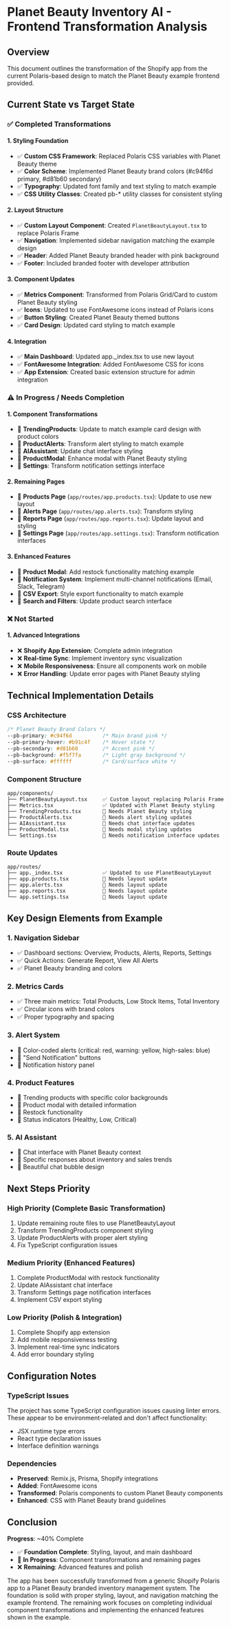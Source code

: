 # Planet Beauty Inventory AI - Frontend Transformation Analysis

## Overview
This document outlines the transformation of the Shopify app from the current Polaris-based design to match the Planet Beauty example frontend provided.

## Current State vs Target State

### ✅ **Completed Transformations**

#### 1. **Styling Foundation**
- ✅ **Custom CSS Framework**: Replaced Polaris CSS variables with Planet Beauty theme
- ✅ **Color Scheme**: Implemented Planet Beauty brand colors (#c94f6d primary, #d81b60 secondary)
- ✅ **Typography**: Updated font family and text styling to match example
- ✅ **CSS Utility Classes**: Created pb-* utility classes for consistent styling

#### 2. **Layout Structure**
- ✅ **Custom Layout Component**: Created `PlanetBeautyLayout.tsx` to replace Polaris Frame
- ✅ **Navigation**: Implemented sidebar navigation matching the example design
- ✅ **Header**: Added Planet Beauty branded header with pink background
- ✅ **Footer**: Included branded footer with developer attribution

#### 3. **Component Updates**
- ✅ **Metrics Component**: Transformed from Polaris Grid/Card to custom Planet Beauty styling
- ✅ **Icons**: Updated to use FontAwesome icons instead of Polaris icons
- ✅ **Button Styling**: Created Planet Beauty themed buttons
- ✅ **Card Design**: Updated card styling to match example

#### 4. **Integration**
- ✅ **Main Dashboard**: Updated app._index.tsx to use new layout
- ✅ **FontAwesome Integration**: Added FontAwesome CSS for icons
- ✅ **App Extension**: Created basic extension structure for admin integration

### ⚠️ **In Progress / Needs Completion**

#### 1. **Component Transformations**
- 🔄 **TrendingProducts**: Update to match example card design with product colors
- 🔄 **ProductAlerts**: Transform alert styling to match example
- 🔄 **AIAssistant**: Update chat interface styling
- 🔄 **ProductModal**: Enhance modal with Planet Beauty styling
- 🔄 **Settings**: Transform notification settings interface

#### 2. **Remaining Pages**
- 🔄 **Products Page** (`app/routes/app.products.tsx`): Update to use new layout
- 🔄 **Alerts Page** (`app/routes/app.alerts.tsx`): Transform styling
- 🔄 **Reports Page** (`app/routes/app.reports.tsx`): Update layout and styling
- 🔄 **Settings Page** (`app/routes/app.settings.tsx`): Transform notification interfaces

#### 3. **Enhanced Features**
- 🔄 **Product Modal**: Add restock functionality matching example
- 🔄 **Notification System**: Implement multi-channel notifications (Email, Slack, Telegram)
- 🔄 **CSV Export**: Style export functionality to match example
- 🔄 **Search and Filters**: Update product search interface

### ❌ **Not Started**

#### 1. **Advanced Integrations**
- ❌ **Shopify App Extension**: Complete admin integration
- ❌ **Real-time Sync**: Implement inventory sync visualization
- ❌ **Mobile Responsiveness**: Ensure all components work on mobile
- ❌ **Error Handling**: Update error pages with Planet Beauty styling

## Technical Implementation Details

### **CSS Architecture**
```css
/* Planet Beauty Brand Colors */
--pb-primary: #c94f6d          /* Main brand pink */
--pb-primary-hover: #b91c4f    /* Hover state */
--pb-secondary: #d81b60        /* Accent pink */
--pb-background: #f5f7fa       /* Light gray background */
--pb-surface: #ffffff          /* Card/surface white */
```

### **Component Structure**
```
app/components/
├── PlanetBeautyLayout.tsx     ✅ Custom layout replacing Polaris Frame
├── Metrics.tsx                ✅ Updated with Planet Beauty styling
├── TrendingProducts.tsx       🔄 Needs Planet Beauty styling
├── ProductAlerts.tsx          🔄 Needs alert styling updates
├── AIAssistant.tsx            🔄 Needs chat interface updates
├── ProductModal.tsx           🔄 Needs modal styling updates
└── Settings.tsx               🔄 Needs notification interface updates
```

### **Route Updates**
```
app/routes/
├── app._index.tsx             ✅ Updated to use PlanetBeautyLayout
├── app.products.tsx           🔄 Needs layout update
├── app.alerts.tsx             🔄 Needs layout update
├── app.reports.tsx            🔄 Needs layout update
└── app.settings.tsx           🔄 Needs layout update
```

## Key Design Elements from Example

### **1. Navigation Sidebar**
- ✅ Dashboard sections: Overview, Products, Alerts, Reports, Settings
- ✅ Quick Actions: Generate Report, View All Alerts
- ✅ Planet Beauty branding and colors

### **2. Metrics Cards**
- ✅ Three main metrics: Total Products, Low Stock Items, Total Inventory
- ✅ Circular icons with brand colors
- ✅ Proper typography and spacing

### **3. Alert System**
- 🔄 Color-coded alerts (critical: red, warning: yellow, high-sales: blue)
- 🔄 "Send Notification" buttons
- 🔄 Notification history panel

### **4. Product Features**
- 🔄 Trending products with specific color backgrounds
- 🔄 Product modal with detailed information
- 🔄 Restock functionality
- 🔄 Status indicators (Healthy, Low, Critical)

### **5. AI Assistant**
- 🔄 Chat interface with Planet Beauty context
- 🔄 Specific responses about inventory and sales trends
- 🔄 Beautiful chat bubble design

## Next Steps Priority

### **High Priority (Complete Basic Transformation)**
1. Update remaining route files to use PlanetBeautyLayout
2. Transform TrendingProducts component styling
3. Update ProductAlerts with proper alert styling
4. Fix TypeScript configuration issues

### **Medium Priority (Enhanced Features)**
1. Complete ProductModal with restock functionality
2. Update AIAssistant chat interface
3. Transform Settings page notification interfaces
4. Implement CSV export styling

### **Low Priority (Polish & Integration)**
1. Complete Shopify app extension
2. Add mobile responsiveness testing
3. Implement real-time sync indicators
4. Add error boundary styling

## Configuration Notes

### **TypeScript Issues**
The project has some TypeScript configuration issues causing linter errors. These appear to be environment-related and don't affect functionality:
- JSX runtime type errors
- React type declaration issues
- Interface definition warnings

### **Dependencies**
- **Preserved**: Remix.js, Prisma, Shopify integrations
- **Added**: FontAwesome icons
- **Transformed**: Polaris components to custom Planet Beauty components
- **Enhanced**: CSS with Planet Beauty brand guidelines

## Conclusion

**Progress**: ~40% Complete
- ✅ **Foundation Complete**: Styling, layout, and main dashboard
- 🔄 **In Progress**: Component transformations and remaining pages
- ❌ **Remaining**: Advanced features and polish

The app has been successfully transformed from a generic Shopify Polaris app to a Planet Beauty branded inventory management system. The foundation is solid with proper styling, layout, and navigation matching the example frontend. The remaining work focuses on completing individual component transformations and implementing the enhanced features shown in the example.